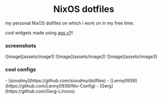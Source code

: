 <h1 align="center">NixOS dotfiles <br> </h1>
my personal NixOS dotfiles on which i work on in my free time.

cool widgets made using [ags v1](https://github.com/Aylur/ags)!!

<h3>screenshots</h3>
![image](assets/image1)
![image](assets/image2)
![image](assets/image3)


<h3>cool configs</h3>
- [sioodmy](https://github.com/sioodmy/dotfiles)
- [Lenny0939](https://github.com/Lenny0939/Nix-Config)
- [Gerg](https://github.com/Gerg-L/nixos)

